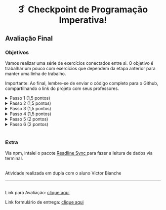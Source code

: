 <h1 align="center">3 ͦ Checkpoint de Programação Imperativa!</h1>

<h2> Avaliação Final  </h2>

<h3> Objetivos </h3>

<p>Vamos realizar uma série de exercícios conectados entre si. O objetivo é trabalhar um pouco com exercícios que dependem da etapa anterior para manter uma linha de trabalho.
</p>
<p>
Importante: Ao final, lembre-se de enviar o código completo para o Github, compartilhando o link do projeto com seus professores.
</p>

<details>
<summary>
 Passo 1 (1,5 pontos)
</summary>
Crie um objeto aluno que tenha como atributos: nome (string), quantidade de faltas (number) e notas (array de números). Crie um construtor para ele e importe-o como o módulo aluno.
</details>

<details>
<summary>
Passo 2 (1,5 pontos)
</summary>
Nosso objeto aluno terá o método calcularMedia que retorna a média de suas notas. Também terá um método chamado faltas, que simplesmente aumenta o número de faltas em 1.
</details>

<details>
<summary>
 Passo 3 (1,5 pontos)
</summary>
Em um arquivo diferente, crie o objeto literal curso que tem como atributos: nome do curso (string), nota de aprovação (number), faltas máximas (number) e uma lista de estudantes (um array composto pelos alunos criados no passo 1).
</details>

<details>
<summary>
Passo 4 (1,5 pontos)
</summary>
Crie o método que permite adicionar alunos à lista do curso, ou seja, quando chamamos nosso método em nosso objeto curso, adicionar um aluno a mais na propriedade lista de estudantes do objeto curso.
</details>

<details>
<summary>
Passo 5 (2 pontos)
</summary>
Crie um método para o objeto curso que receba um aluno (como parâmetro) e retorne true se ele aprovou no curso ou false em caso de reprovação. Para ser aprovado, o aluno tem que ter uma média igual ou acima da nota de aprovação  e ter menos faltas que faltas máximas. Se tiver a mesma quantidade, tem que estar 10% acima da nota de aprovação.
</details>

<details>
<summary>
Passo 6 (2 pontos)
</summary>
Crie um método para o objeto curso que percorra a lista de estudantes e retorne um array de booleanos com os resultados se os alunos aprovaram ou não. 
</details>

<br>

<div>
<h3> Extra </h3>
Via npm, intalei o pacote  <a href="https://www.npmjs.com/package/readline-sync"> Readline Sync </a> para fazer a leitura de dados via terminal.
</div>
<br>
<p>Atividade realizada em dupla com o aluno Victor Bianche</p>

---

<br>
Link para Avaliação: <a href="https://docs.google.com/document/d/1eogP8YTM-zfPFqy4MMadArEM314Dxvq1/edit#heading=h.gjdgxs"> clique aqui </a>

Link formulário de entrega: <a href="https://docs.google.com/forms/d/e/1FAIpQLSevtrvJ5FbbI2pg2bl60h7HIqI3RH_bI-Y6b8mya-xSa3Lysw/viewform"> clique aqui </a>

